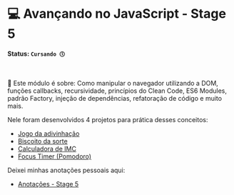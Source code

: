 # 💻 Avançando no JavaScript - Stage 5

**Status: `Cursando 🕔`**

<br>

📗 Este módulo é sobre: Como manipular o navegador utilizando a DOM, funções callbacks, recursividade, princípios do Clean Code, ES6 Modules, padrão Factory, injeção de dependências, refatoração de código e muito mais.

Nele foram desenvolvidos 4 projetos para prática desses conceitos:

* <a href="">Jogo da adivinhação</a>
* <a href="">Biscoito da sorte</a>
* <a href="">Calculadora de IMC</a>
* <a href="">Focus Timer (Pomodoro)</a>

Deixei minhas anotações pessoais aqui:

* <a href="">Anotações - Stage 5</a>